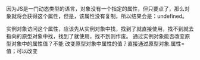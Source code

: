 因为JS是一门动态类型的语言，对象没有一个指定的属性，但只要点了，那么对象就将会获得这个属性，但是，该属性没有复制，所以结果会是：undefined。

实例对象访问这个属性，应该先从实例对象中找，找到了就直接使用，找不到就去指向的原型对象中找，找到了就使用，找不到则作废。
通过实例对象能否改变原型对象中的属性值？不能
改变原型对象中属性的值？直接通过原型对象.属性=值；可以改变

